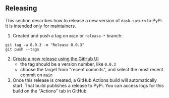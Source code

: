 ## Releasing

This section describes how to release a new version of `dask-saturn` to PyPi. It is intended only for maintainers.

1. Created and push a tag on `main` or `release-*` branch:
  
  ```
  git tag -a 0.0.3 -m "Release 0.0.3"
  git push --tags
  ```

2. [Create a new release using the GitHub UI](https://github.com/saturncloud/prefect-saturn/releases/new)
    - the tag should be a version number, like `0.0.3`
    - choose the target from "recent commits", and select the most recent commit on `main`
3. Once this release is created, a GitHub Actions build will automatically start. That build publishes a release to PyPi. You can access logs for this build on the "Actions" tab in GitHub.

